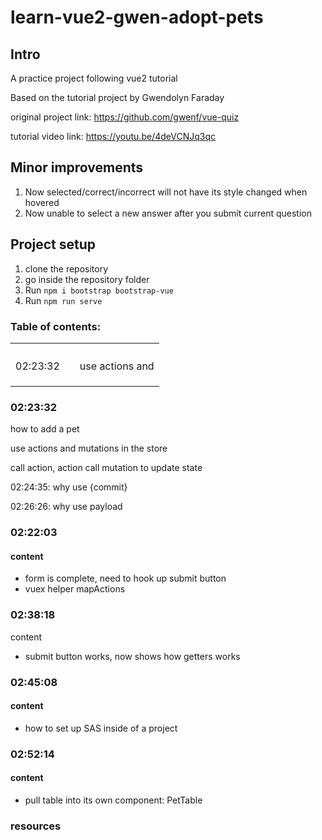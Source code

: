 # learn-vue2-gwen-adopt-pets

## Intro

A practice project following vue2 tutorial

Based on the tutorial project by Gwendolyn Faraday

original project link: https://github.com/gwenf/vue-quiz

tutorial video link: https://youtu.be/4deVCNJq3qc

## Minor improvements
1. Now selected/correct/incorrect will not have its style changed when hovered
2. Now unable to select a new answer after you submit current question


## Project setup

1. clone the repository
2. go inside the repository folder
1. Run `npm i bootstrap bootstrap-vue`
2. Run `npm run serve`



### Table of contents:

|          |      |                 |
| -------- | ---- | --------------- |
|          |      |                 |
|          |      |                 |
|          |      |                 |
|          |      |                 |
| 02:23:32 |      | use actions and |
|          |      |                 |
|          |      |                 |
|          |      |                 |



### 02:23:32

how to add a pet

use actions and mutations in the store

call action, action call mutation to update state

02:24:35: why use {commit}

02:26:26: why use payload

### 02:22:03

#### content

- form is complete, need to hook up submit button
- vuex helper mapActions

### 02:38:18

content

- submit button works, now shows how getters works	

### 02:45:08

#### content

- how to set up SAS inside of a project

### 02:52:14

#### content

- pull table into its own component: PetTable

### resources